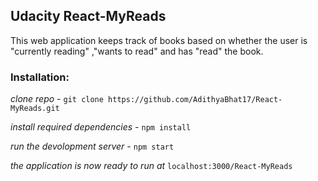 ## Udacity React-MyReads

This web application keeps track of books based on whether the user is "currently reading" ,"wants to read" and has "read" the book.

### Installation:
*clone repo* - `git clone https://github.com/AdithyaBhat17/React-MyReads.git`

*install required dependencies* - `npm install`

*run the devolopment server* - `npm start`

*the application is now ready to run at* `localhost:3000/React-MyReads`

